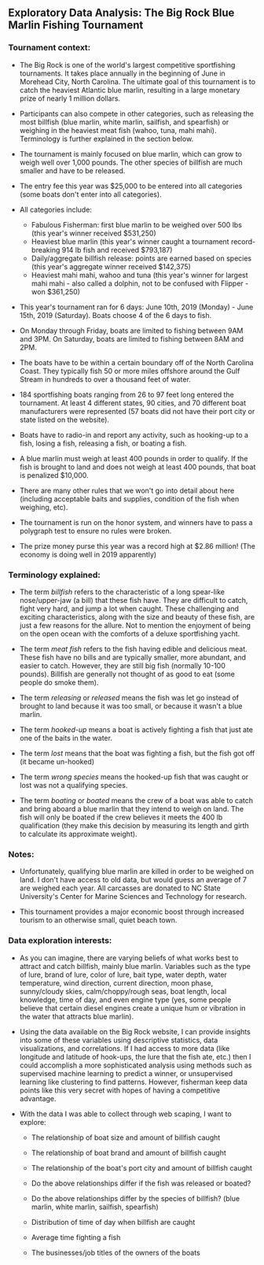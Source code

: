 ## Exploratory Data Analysis: The Big Rock Blue Marlin Fishing Tournament 

### Tournament context:

- The Big Rock is one of the world's largest competitive sportfishing tournaments. It takes place annually in the beginning of June in Morehead City, North Carolina. The ultimate goal of this tournament is to catch the heaviest Atlantic blue marlin, resulting in a large monetary prize of nearly 1 million dollars. 

- Participants can also compete in other categories, such as releasing the most billfish (blue marlin, white marlin, sailfish, and spearfish) or weighing in the heaviest meat fish (wahoo, tuna, mahi mahi). Terminology is further explained in the section below.

- The tournament is mainly focused on blue marlin, which can grow to weigh well over 1,000 pounds. The other species of billfish are much smaller and have to be released. 

- The entry fee this year was $25,000 to be entered into all categories (some boats don't enter into all categories).

- All categories include: 
  - Fabulous Fisherman: first blue marlin to be weighed over 500 lbs (this year's winner received $531,250)
  - Heaviest blue marlin (this year's winner caught a tournament record-breaking 914 lb fish and received $793,187)
  - Daily/aggregate billfish release: points are earned based on species (this year's aggregate winner received $142,375) 
  - Heaviest mahi mahi, wahoo and tuna (this year's winner for largest mahi mahi - also called a dolphin, not to be confused with Flipper - won $361,250)
  
- This year's tournament ran for 6 days: June 10th, 2019 (Monday) - June 15th, 2019 (Saturday).  Boats choose 4 of the 6 days to fish.

- On Monday through Friday, boats are limited to fishing between 9AM and 3PM. On Saturday, boats are limited to fishing between 8AM and 2PM.

- The boats have to be within a certain boundary off of the North Carolina Coast. They typically fish 50 or more miles offshore around the Gulf Stream in hundreds to over a thousand feet of water.

- 184 sportfishing boats ranging from 26 to 97 feet long entered the tournament. At least 4 different states, 90 cities, and 70 different boat manufacturers were represented (57 boats did not have their port city or state listed on the website).

- Boats have to radio-in and report any activity, such as hooking-up to a fish, losing a fish, releasing a fish, or boating a fish. 

- A blue marlin must weigh at least 400 pounds in order to qualify. If the fish is brought to land and does not weigh at least 400 pounds, that boat is penalized $10,000. 

- There are many other rules that we won't go into detail about here (including acceptable baits and supplies, condition of the fish when weighing, etc). 

- The tournament is run on the honor system, and winners have to pass a polygraph test to ensure no rules were broken.

- The prize money purse this year was a record high at $2.86 million! (The economy is doing well in 2019 apparently)

### Terminology explained:

  - The term *billfish* refers to the characteristic of a long spear-like nose/upper-jaw (a bill) that these fish have. They are difficult to catch, fight very hard, and jump a lot when caught. These challenging and exciting characteristics, along with the size and beauty of these fish, are just a few reasons for the allure. Not to mention the enjoyment of being on the open ocean with the comforts of a deluxe sportfishing yacht. 

  - The term *meat fish* refers to the fish having edible and delicious meat. These fish have no bills and are typically smaller, more abundant, and easier to catch. However, they are still big fish (normally 10-100 pounds). Billfish are generally not thought of as good to eat (some people do smoke them).

  - The term *releasing* or *released* means the fish was let go instead of brought to land because it was too small, or because it wasn't a blue marlin.
  
  - The term *hooked-up* means a boat is actively fighting a fish that just ate one of the baits in the water.
  
  - The term *lost* means that the boat was fighting a fish, but the fish got off (it became un-hooked)
  
  - The term *wrong species* means the hooked-up fish that was caught or lost was not a qualifying species.
  
  - The term *boating* or *boated* means the crew of a boat was able to catch and bring aboard a blue marlin that they intend to weigh on land. The fish will only be boated if the crew believes it meets the 400 lb qualification (they make this decision by measuring its length and girth to calculate its approximate weight).

### Notes:

- Unfortunately, qualifying blue marlin are killed in order to be weighed on land. I don't have access to old data, but would guess an average of 7 are weighed each year. All carcasses are donated to NC State University's Center for Marine Sciences and Technology for research. 

- This tournament provides a major economic boost through increased tourism to an otherwise small, quiet beach town.

### Data exploration interests:

- As you can imagine, there are varying beliefs of what works best to attract and catch billfish, mainly blue marlin. Variables such as the type of lure, brand of lure, color of lure, bait type, water depth, water temperature, wind direction, current direction, moon phase, sunny/cloudy skies, calm/choppy/rough seas, boat length, local knowledge, time of day, and even engine type (yes, some people believe that certain diesel engines create a unique hum or vibration in the water that attracts blue marlin). 

- Using the data available on the Big Rock website, I can provide insights into some of these variables using descriptive statistics, data visualizations, and correlations. If I had access to more data (like longitude and latitude of hook-ups, the lure that the fish ate, etc.) then I could accomplish a more sophisticated analysis using methods such as supervised machine learning to predict a winner, or unsupervised learning like clustering to find patterns. However, fisherman keep data points like this very secret with hopes of having a competitive advantage. 

- With the data I was able to collect through web scaping, I want to explore:

  - The relationship of boat size and amount of billfish caught

  - The relationship of boat brand and amount of billfish caught

  - The relationship of the boat's port city and amount of billfish caught

  - Do the above relationships differ if the fish was released or boated? 

  - Do the above relationships differ by the species of billfish? (blue marlin, white marlin, sailfish, spearfish)

  - Distribution of time of day when billfish are caught

  - Average time fighting a fish 

  - The businesses/job titles of the owners of the boats

